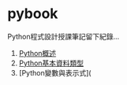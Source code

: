 # pybook

Python程式設計授課筆記留下紀錄...

1. [Python概述](01-PythonOverview.ipynb)
2. [Python基本資料類型](02-DataTypes.ipynb)
3. [Python變數與表示式](
